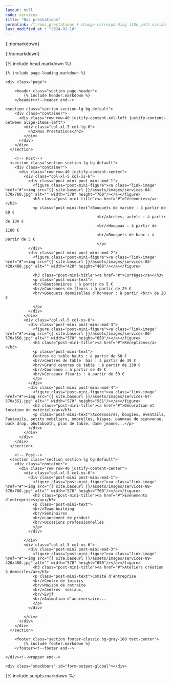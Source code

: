 ```yaml
---
layout: null
code: services
title: "Nos prestations"
permalink: /fr/nos_prestations # change corresponding i18n path variable if permalink changed here!
last_modified_at : "2024-02-18"
---
```

{::nomarkdown}
<!DOCTYPE html>
{:/nomarkdown}
<html class="wide wow-animation" lang="fr">
{% include head.markdown %}

<body>
	
	{% include page-loading.markdown %}

	<div class="page">
			
		<header class="section page-header">
			{% include header.markdown %}
		</header><!--header end-->

	<section class="section section-lg bg-default">
        <div class="container">
          <div class="row row-40 justify-content-xxl-left justify-content-between align-items-left">
            <div class="col-xl-5 col-lg-6">
              <h2>Nos Prestations</h2>
            </div>
          </div>
        </div>
      </section>

		<!-- Post-->
      <section class="section section-lg bg-default">
        <div class="container">
          <div class="row row-40 justify-content-center">
            <div class="col-xl-5 col-xs-6">
              <div class="post-mini post-mini-mod-1">
                <figure class="post-mini-figure"><a class="link-image" href="#"><img src="{{ site.baseurl }}/assets/images/services-04-570x760.jpg" alt="" width="570" height="760"/></a></figure>
                <h3 class="post-mini-title"><a href="#">Cérémonies</a></h3>
                <p class="post-mini-text">Bouquets de mariée : à partir de 60 €
											<br/>Arches, autels : à partir de 100 €
											<br/>Houppas : à partir de 1100 €
											<br/>Bouquets de banc : à partir de 5 €
											</p>
              </div>
              <div class="post-mini post-mini-mod-2">
                <figure class="post-mini-figure"><a class="link-image" href="#"><img src="{{ site.baseurl }}/assets/images/services-05-420x480.jpg" alt="" width="420" height="480"/></a></figure>
                
				<h3 class="post-mini-title"><a href="#">Cortèges</a></h3>
                <p class="post-mini-text">
				<br/>Boutonnières : à partir de 5 €
				<br/>Couronnes de fleurs : à partir de 25 €
				<br/>Bouquets demoiselles d’honneur : à partir <br/> de 20 €

				</p>
              </div>
            </div>
            <div class="col-xl-5 col-xs-6">
              <div class="post-mini post-mini-mod-3">
                <figure class="post-mini-figure"><a class="link-image" href="#"><img src="{{ site.baseurl }}/assets/images/services-06-570x650.jpg" alt="" width="570" height="650"/></a></figure>
                <h3 class="post-mini-title"><a href="#">Réceptions</a></h3>
                <p class="post-mini-text">
				Centres de table hauts : à partir de 60 €
				<br/>Centres de table  bas : à partir de 39 €
				<br/>Grand centres de table : à partir de 130 €
				<br/>Couronne : à partir de 45 €
				<br/>Cerceaux fleuris : à partir de 50 €
				</p>
              </div>
              <div class="post-mini post-mini-mod-4">
                <figure class="post-mini-figure"><a class="link-image" href="#"><img src="{{ site.baseurl }}/assets/images/services-07-570x551.jpg" alt="" width="570" height="551"/></a></figure>
                <h3 class="post-mini-title"><a href="#">Décoration et location de matériel</a></h3>
                <p class="post-mini-text">Accessoires, bougies, éventails,  Fauteuils, petits mobiliers, ombrelles, kippas, panneau de bienvenue, back drop, photobooth, plan de table, dame jeanne...</p>
              </div>
            </div>
          </div>
        </div>
      </section>

	  	<!-- Post-->
      <section class="section section-lg bg-default">
        <div class="container">
          <div class="row row-40 justify-content-center">
            <div class="col-xl-5 col-xs-6">
              <div class="post-mini post-mini-mod-1">
                <figure class="post-mini-figure"><a class="link-image" href="#"><img src="{{ site.baseurl }}/assets/images/services-08-570x760.jpg" alt="" width="570" height="760"/></a></figure>
                <h3 class="post-mini-title"><a href="#">Evénements d’entreprises</a></h3>
                <p class="post-mini-text">
				<br/>Team building
				<br/>Séminaires
				<br/>Lancement de produit
				<br/>Occasions professionnelles
				</p>
              </div>
              
            </div>
            <div class="col-xl-5 col-xs-6">
              <div class="post-mini post-mini-mod-3">
                <figure class="post-mini-figure"><a class="link-image" href="#"><img src="{{ site.baseurl }}/assets/images/services-09-420x480.jpg" alt="" width="570" height="650"/></a></figure>
                <h3 class="post-mini-title"><a href="#">Ateliers création à domicile</a></h3>
                <p class="post-mini-text">Comité d’entreprise
				<br/>Centre de loisirs
				<br/>Maison de retraite
				<br/>Centres  sociaux,
				<br/>Evjf
				<br/>Animation d’anniversaire...
				</p>
              </div>
              
            </div>
          </div>
        </div>
      </section>

		<footer class="section footer-classic bg-gray-100 text-center">
			{% include footer.markdown %}
		</footer><!--footer end-->

	</div><!--wrapper end-->

	<div class="snackbars" id="form-output-global"></div>
{% include scripts.markdown %}


</body>

</html>
